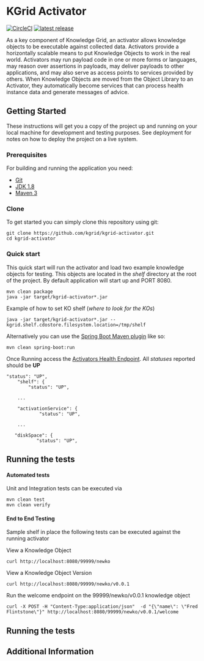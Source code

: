 # KGrid Activator
[![CircleCI](https://circleci.com/gh/kgrid/kgrid-activator/tree/master.svg?style=shield)](https://circleci.com/gh/kgrid/kgrid-activator/tree/master)
[![latest release](https://img.shields.io/badge/release%20notes-1.x-yellow.svg)](https://github.com/mockito/mockito/blob/release/!.x/doc/release-notes/official.md)

As a key component of Knowledge Grid, an activator allows knowledge objects to be executable against collected data. 
Activators provide a horizontally scalable means to put Knowledge Objects to work in the real world. 
Activators may run payload code in one or more forms or languages, may reason over assertions in payloads, may deliver 
payloads to other applications, and may also serve as access points to services provided by others. When Knowledge Objects 
are moved from the Object Library to an Activator, they automatically become services that can process health
instance data and generate messages of advice.

## Getting Started

These instructions will get you a copy of the project up and running on your local machine for development and testing purposes. See deployment for notes on how to deploy the project on a live system.

### Prerequisites
For building and running the application you need:

- [Git](https://git-scm.com/downloads)
- [JDK 1.8](http://www.oracle.com/technetwork/java/javase/downloads/jdk8-downloads-2133151.html)
- [Maven 3](https://maven.apache.org)

### Clone
To get started you can simply clone this repository using git:
```
git clone https://github.com/kgrid/kgrid-activator.git
cd kgrid-activator
```

### Quick start
This quick start will run the activator and load two example knowledge objects for testing.  This objects are located
in the _shelf_ directory at the root of the project. By default application will start up and PORT 8080.
```
mvn clean package
java -jar target/kgrid-activator*.jar
```
Example of how to set KO shelf (_where to look for the KOs_)
```
java -jar target/kgrid-activator*.jar --kgrid.shelf.cdostore.filesystem.location=/tmp/shelf
```
Alternatively you can use the [Spring Boot Maven plugin](https://docs.spring.io/spring-boot/docs/current/reference/html/build-tool-plugins-maven-plugin.html) like so:

```
mvn clean spring-boot:run
```

Once Running access the [Activators Health Endpoint](http://localhost:8080/health).  All _statuses_ reported should be **UP**

```$xslt
"status": "UP",
    "shelf": {
        "status": "UP",
    
    ...
    
    "activationService": {
            "status": "UP",
    
    ...
    
   "diskSpace": {
           "status": "UP",     
```

## Running the tests

#### Automated tests 
Unit and Integration tests can be executed via
```
mvn clean test
mvn clean verify
```

#### End to End Testing

Sample shelf in place the following tests can be executed against the running activator

View a Knowledge Object

```
curl http://localhost:8080/99999/newko
```

View a Knowledge Object Version

```
curl http://localhost:8080/99999/newko/v0.0.1
```

Run the welcome endpoint on the 99999/newko/v0.0.1 knowledge object
```
curl -X POST -H "Content-Type:application/json"  -d "{\"name\": \"Fred Flintstone\"}" http://localhost:8080/99999/newko/v0.0.1/welcome

```


## Running the tests



## Additional Information